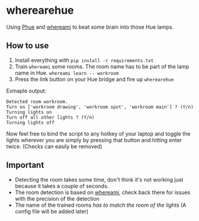 # wherearehue

Using [Phue](https://github.com/studioimaginaire/phue) and [whereami](https://github.com/kootenpv/whereami) to beat some brain into those Hue lamps.

## How to use
1. Install everything with `pip install -r requirements.txt`
2. Train `whereami` some rooms. The room name has to be part of the lamp name in Hue. `whereami learn -- workroom`
3. Press the link button on your Hue bridge and fire up `wherearehue`

Exmaple output:
```
Detected room workroom.
Turn on ['workroom drawing', 'workroom spot', 'workroom main'] ? (Y/n)
Turning lights on
Turn off all other lights ? (Y/n)
Turning lights off
```

Now feel free to bind the script to any hotkey of your laptop and toggle the lights wherever you are simply by pressing that button and hitting enter twice. (Checks can easily be removed)

## Important
- Detecting the room takes some time, don't think it's not working just because it takes a couple of seconds.
- The room detection is based on [whereami](https://github.com/kootenpv/whereami), check back there for issues with the precision of the detection
- The name of the trained rooms *has to match the room of the lights* (A config file will be added later)
